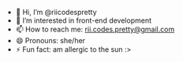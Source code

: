 - 👋 Hi, I’m @riicodespretty
- 👀 I’m interested in front-end development
- 📫 How to reach me: [rii.codes.pretty@gmail.com](mailto:rii.codes.pretty@gmail.com)
- 😄 Pronouns: she/her
- ⚡ Fun fact: am allergic to the sun :>

<!---
riicodespretty/riicodespretty is a ✨ special ✨ repository because its `README.md` (this file) appears on your GitHub profile.
You can click the Preview link to take a look at your changes.
--->
